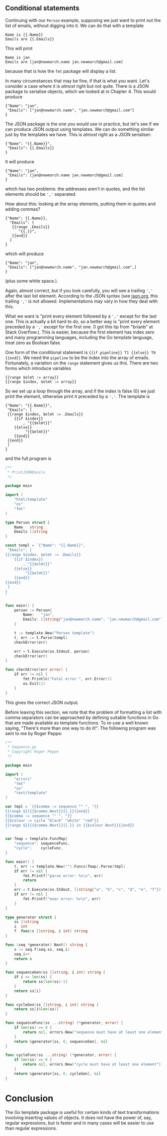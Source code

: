 ## Conditional statements

Continuing with our `Person` example, supposing we just want to print out the list of emails, without digging into it. We can do that with a template

```
Name is {{.Name}}
Emails are {{.Emails}}
```

This will print

```
Name is jan
Emails are [jan@newmarch.name jan.newmarch@gmail.com]
```

because that is how the `fmt` package will display a list.

In many circumstances that may be fine, if that is what you want. Let's consider a case where it is *almost* right but not quite. There is a JSON package to serialise objects, which we looked at in Chapter 4. This would produce

```
{"Name": "jan",
 "Emails": ["jan@newmarch.name", "jan.newmarch@gmail.com"]
}
```

The JSON package is the one you would use in practice, but let's see if we can produce JSON output using templates. We can do something similar just by the templates we have. This is *almost* right as a JSON serialiser:

```
{"Name": "{{.Name}}",
 "Emails": {{.Emails}}
}
```

It will produce

```
{"Name": "jan",
 "Emails": [jan@newmarch.name jan.newmarch@gmail.com]
}
```
which has two problems: the addresses aren't in quotes, and the list elements should be `','` separated.

How about this: looking at the array elements, putting them in quotes and adding commas?

```
{"Name": {{.Name}},
  "Emails": [
   {{range .Emails}}
      "{{.}}",
   {{end}}
  ]
}
```

which will produce

```
{"Name": "jan",
 "Emails": ["jan@newmarch.name", "jan.newmarch@gmail.com",]
}
```
(plus some white space.).

Again, almost correct, but if you look carefully, you will see a trailing `','` after the last list element. According to the JSON syntax (see [json.org](www.json.org), this trailing `','` is not allowed. Implementations may vary in how they deal with this.

What we want is "print every element followed by a `','` except for the last one. This is actually a bit hard to do, so a better way is "print every element preceded by a `','` except for the first one. (I got this tip from "brianb" at Stack Overflow.). This is easier, because the first element has index zero and many programming languages, including the Go template language, treat zero as Boolean false.

One form of the conditional statement is `{{if pipeline}} T1 {{else}} T0 {{end}}`. We need the `pipeline` to be the index into the array of emails. Fortunately, a variation on the `range` statement gives us this. There are two forms which introduce variables

```
{{range $elmt := array}}
{{range $index, $elmt := array}}
```

So we set up a loop through the array, and if the index is false (0) we just print the element, otherwise print it preceded by a `','`. The template is

```
{"Name": "{{.Name}}",
 "Emails": [
 {{range $index, $elmt := .Emails}}
    {{if $index}}
        , "{{$elmt}}"
    {{else}}
         "{{$elmt}}"
    {{end}}
 {{end}}
 ]
}
```

and the full program is

```go
/**
 * PrintJSONEmails
 */

package main

import (
	"html/template"
	"os"
	"fmt"
)

type Person struct {
	Name   string
	Emails []string
}

const templ = `{"Name": "{{.Name}}",
 "Emails": [
{{range $index, $elmt := .Emails}}
    {{if $index}}
        , "{{$elmt}}"
    {{else}}
         "{{$elmt}}"
    {{end}}
{{end}}
 ]
}
`

func main() {
	person := Person{
		Name:   "jan",
		Emails: []string{"jan@newmarch.name", "jan.newmarch@gmail.com"},
	}

	t := template.New("Person template")
	t, err := t.Parse(templ)
	checkError(err)

	err = t.Execute(os.Stdout, person)
	checkError(err)
}

func checkError(err error) {
	if err != nil {
		fmt.Println("Fatal error ", err.Error())
		os.Exit(1)
	}
}
```

This gives the correct JSON output.

Before leaving this section, we note that the problem of formatting a list with comma separators can be approached by defining suitable functions in Go that are made available as template functions. To re-use a well known saying, "There's more than one way to do it!". The following program was sent to me by Roger Peppe:

```go
/**
 * Sequence.go
 * Copyright Roger Peppe
 */

package main

import (
	"errors"
	"fmt"
	"os"
	"text/template"
)

var tmpl = `{{$comma := sequence "" ", "}}
{{range $}}{{$comma.Next}}{{.}}{{end}}
{{$comma := sequence "" ", "}}
{{$colour := cycle "black" "white" "red"}}
{{range $}}{{$comma.Next}}{{.}} in {{$colour.Next}}{{end}}
`

var fmap = template.FuncMap{
	"sequence": sequenceFunc,
	"cycle":    cycleFunc,
}

func main() {
	t, err := template.New("").Funcs(fmap).Parse(tmpl)
	if err != nil {
		fmt.Printf("parse error: %v\n", err)
		return
	}
	err = t.Execute(os.Stdout, []string{"a", "b", "c", "d", "e", "f"})
	if err != nil {
		fmt.Printf("exec error: %v\n", err)
	}
}

type generator struct {
	ss []string
	i  int
	f  func(s []string, i int) string
}

func (seq *generator) Next() string {
	s := seq.f(seq.ss, seq.i)
	seq.i++
	return s
}

func sequenceGen(ss []string, i int) string {
	if i >= len(ss) {
		return ss[len(ss)-1]
	}
	return ss[i]
}

func cycleGen(ss []string, i int) string {
	return ss[i%len(ss)]
}

func sequenceFunc(ss ...string) (*generator, error) {
	if len(ss) == 0 {
		return nil, errors.New("sequence must have at least one element")
	}
	return &generator{ss, 0, sequenceGen}, nil
}

func cycleFunc(ss ...string) (*generator, error) {
	if len(ss) == 0 {
		return nil, errors.New("cycle must have at least one element")
	}
	return &generator{ss, 0, cycleGen}, nil
}
```

# Conclusion

The Go template package is useful for certain kinds of text transformations involving inserting values of objects. It does not have the power of, say, regular expressions, but is faster and in many cases will be easier to use than regular expressions.


